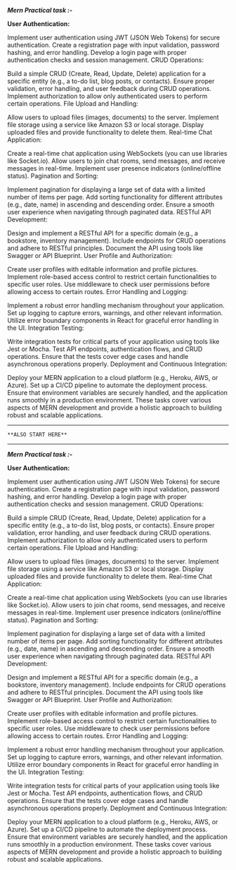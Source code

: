 **_Mern Practical task :-_**

**User Authentication:**

Implement user authentication using JWT (JSON Web Tokens) for secure authentication.
Create a registration page with input validation, password hashing, and error handling.
Develop a login page with proper authentication checks and session management.
CRUD Operations:

Build a simple CRUD (Create, Read, Update, Delete) application for a specific entity (e.g., a to-do list, blog posts, or contacts).
Ensure proper validation, error handling, and user feedback during CRUD operations.
Implement authorization to allow only authenticated users to perform certain operations.
File Upload and Handling:

Allow users to upload files (images, documents) to the server.
Implement file storage using a service like Amazon S3 or local storage.
Display uploaded files and provide functionality to delete them.
Real-time Chat Application:

Create a real-time chat application using WebSockets (you can use libraries like Socket.io).
Allow users to join chat rooms, send messages, and receive messages in real-time.
Implement user presence indicators (online/offline status).
Pagination and Sorting:

Implement pagination for displaying a large set of data with a limited number of items per page.
Add sorting functionality for different attributes (e.g., date, name) in ascending and descending order.
Ensure a smooth user experience when navigating through paginated data.
RESTful API Development:

Design and implement a RESTful API for a specific domain (e.g., a bookstore, inventory management).
Include endpoints for CRUD operations and adhere to RESTful principles.
Document the API using tools like Swagger or API Blueprint.
User Profile and Authorization:

Create user profiles with editable information and profile pictures.
Implement role-based access control to restrict certain functionalities to specific user roles.
Use middleware to check user permissions before allowing access to certain routes.
Error Handling and Logging:

Implement a robust error handling mechanism throughout your application.
Set up logging to capture errors, warnings, and other relevant information.
Utilize error boundary components in React for graceful error handling in the UI.
Integration Testing:

Write integration tests for critical parts of your application using tools like Jest or Mocha.
Test API endpoints, authentication flows, and CRUD operations.
Ensure that the tests cover edge cases and handle asynchronous operations properly.
Deployment and Continuous Integration:

Deploy your MERN application to a cloud platform (e.g., Heroku, AWS, or Azure).
Set up a CI/CD pipeline to automate the deployment process.
Ensure that environment variables are securely handled, and the application runs smoothly in a production environment.
These tasks cover various aspects of MERN development and provide a holistic approach to building robust and scalable applications.

---

    **ALSO START HERE**

---

**_Mern Practical task :-_**

**User Authentication:**

Implement user authentication using JWT (JSON Web Tokens) for secure authentication.
Create a registration page with input validation, password hashing, and error handling.
Develop a login page with proper authentication checks and session management.
CRUD Operations:

Build a simple CRUD (Create, Read, Update, Delete) application for a specific entity (e.g., a to-do list, blog posts, or contacts).
Ensure proper validation, error handling, and user feedback during CRUD operations.
Implement authorization to allow only authenticated users to perform certain operations.
File Upload and Handling:

Allow users to upload files (images, documents) to the server.
Implement file storage using a service like Amazon S3 or local storage.
Display uploaded files and provide functionality to delete them.
Real-time Chat Application:

Create a real-time chat application using WebSockets (you can use libraries like Socket.io).
Allow users to join chat rooms, send messages, and receive messages in real-time.
Implement user presence indicators (online/offline status).
Pagination and Sorting:

Implement pagination for displaying a large set of data with a limited number of items per page.
Add sorting functionality for different attributes (e.g., date, name) in ascending and descending order.
Ensure a smooth user experience when navigating through paginated data.
RESTful API Development:

Design and implement a RESTful API for a specific domain (e.g., a bookstore, inventory management).
Include endpoints for CRUD operations and adhere to RESTful principles.
Document the API using tools like Swagger or API Blueprint.
User Profile and Authorization:

Create user profiles with editable information and profile pictures.
Implement role-based access control to restrict certain functionalities to specific user roles.
Use middleware to check user permissions before allowing access to certain routes.
Error Handling and Logging:

Implement a robust error handling mechanism throughout your application.
Set up logging to capture errors, warnings, and other relevant information.
Utilize error boundary components in React for graceful error handling in the UI.
Integration Testing:

Write integration tests for critical parts of your application using tools like Jest or Mocha.
Test API endpoints, authentication flows, and CRUD operations.
Ensure that the tests cover edge cases and handle asynchronous operations properly.
Deployment and Continuous Integration:

Deploy your MERN application to a cloud platform (e.g., Heroku, AWS, or Azure).
Set up a CI/CD pipeline to automate the deployment process.
Ensure that environment variables are securely handled, and the application runs smoothly in a production environment.
These tasks cover various aspects of MERN development and provide a holistic approach to building robust and scalable applications.
